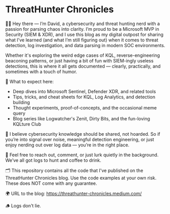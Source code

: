 # ThreatHunter Chronicles

👋🏻 Hey there — I’m David, a cybersecurity and threat hunting nerd with a passion for parsing chaos into clarity.
I’m proud to be a Microsoft MVP in Security (SIEM & XDR), and I use this blog as my digital outpost for sharing what I’ve learned (and what I’m still figuring out) when it comes to threat detection, log investigation, and data parsing in modern SOC environments.

Whether it's exploring the weird edge cases of KQL, reverse-engineering beaconing patterns, or just having a bit of fun with SIEM-ingly useless detections, this is where it all gets documented — clearly, practically, and sometimes with a touch of humor.

🧠 What to expect here:
- Deep dives into Microsoft Sentinel, Defender XDR, and related tools
- Tips, tricks, and cheat sheets for KQL, Log Analytics, and detection building
- Thought experiments, proof-of-concepts, and the occasional meme query
- Blog series like Logwatcher's Zenit, Dirty Bits, and the fun-loving KQLture Club

📝 I believe cybersecurity knowledge should be shared, not hoarded. So if you’re into signal over noise, meaningful detection engineering, or just enjoy nerding out over log data — you’re in the right place.

📧 Feel free to reach out, comment, or just lurk quietly in the background. We’ve all got logs to hunt and coffee to drink.

🗂️ This repository contains all the code that I've published on the ThreatHunter Chronicles blog.
Use the code examples at your own risk. These does NOT come with any guarantee.

🌍 URL to the blog:
https://threathunter-chronicles.medium.com/

🪵 Logs don't lie.
